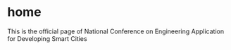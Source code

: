 # home
This is the official page of National Conference on Engineering Application for Developing Smart Cities
